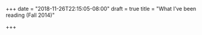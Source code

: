 +++
date = "2018-11-26T22:15:05-08:00"
draft = true
title = "What I’ve been reading (Fall 2014)"

+++
